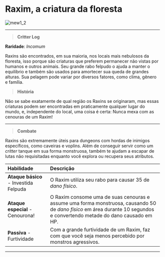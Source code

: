 # Raxim, a criatura da floresta

![mew1_2](C:\Users\Escritório\Desktop\mew1_2.png)

***

> **Critter Log**

**Raridade**: _Incomum_

Raxins são encontrados, em sua maioria, nos locais mais nebulosos da floresta, isso porque são criaturas que preferem permanecer não vistas por humanos e outros animais. Seu grande rabo felpudo o ajuda a manter o equilíbrio e também são usados para amortecer sua queda de grandes alturas. Sua pelagem pode variar por diversos fatores, como clima, gênero e família.

> **História**

Não se sabe exatamente de qual região os Raxins se originaram, mas essas criaturas podem ser encontradas em praticamente qualquer lugar do mundo, e, independente do local, uma coisa é certa: Nunca mexa com as cenouras de um Raxim!

***

> **Combate**

Raxins são extremamente úteis para dungeons com hordas de inimigos específicos, como caveiras e voplins. Além de conseguir servir como um _critter_ tanque em sua forma monstruosa, também te ajudam a escapar de lutas não requisitadas enquanto você explora ou recupera seus atributos.

| Habilidade                            | Descrição                                                    |
| :------------------------------------ | :----------------------------------------------------------- |
| **Ataque básico** - Investida Felpuda | O Raxim utiliza seu rabo para causar 35 de _dano físico_.    |
| **Ataque especial** - Cenourona!      | O Raxim consome uma de suas cenouras e assume uma forma monstruosa, causando 50 de _dano físico_ em área durante 10 segundos e convertendo metade do dano causado em HP. |
| **Passiva** - Furtividade             | Com a grande furtividade de um Raxim, faz com que você seja menos percebido por monstros agressivos. |

***

